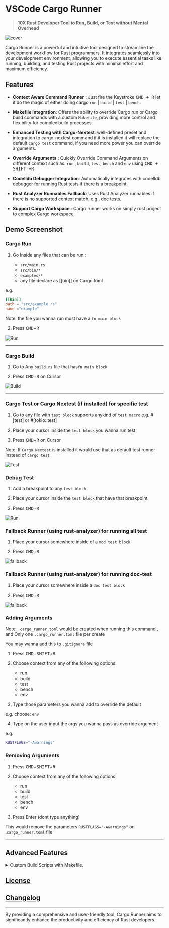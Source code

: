 # VSCode Cargo Runner

> **10X Rust Developer Tool to Run, Build, or Test without Mental Overhead**

![cover](https://github.com/codeitlikemiley/cargo-runner/blob/main/images/cover.png?raw=true)

Cargo Runner is a powerful and intuitive tool designed to streamline the development workflow for Rust programmers. It integrates seamlessly into your development environment, allowing you to execute essential tasks like running, building, and testing Rust projects with minimal effort and maximum efficiency.

## Features

- **Context Aware Command Runner** : Just fire the Keystroke <kbd>CMD + R</kbd> let it do the magic of either doing cargo `run` | `build` | `test` | `bench`.

- **Makefile Integration**: Offers the ability to override Cargo run or Cargo build commands with a custom `Makefile`, providing more control and flexibility for complex build processes.

- **Enhanced Testing with Cargo-Nextest**: well-defined preset and integration to cargo-nextest command if it is installed it will replace the default `cargo test` command, if you need more power you can override arguments.

- **Override Arguments** : Quickly Override Command Arguments on different context such as: `run` , `build`, `test`, `bench`  and `env` using <kbd>CMD + SHIFT +R </kbd>

- **Codelldb Debugger Integration**: Automatically integrates with codelldb debugger for running Rust tests if there is a breakpoint.

- **Rust Analyzer Runnables Fallback**: Uses Rust Analyzer runnables if there is no supported context match, e.g., doc tests.

- **Support Cargo Workspace** : Cargo runner works on simply rust project to complex Cargo workspace.

## Demo Screenshot

### Cargo Run 

1. Go Inside any files that can be run :

    - `src/main.rs`
    - `src/bin/*`
    - `examples/*`
    - any file declare as [[bin]] on Cargo.toml

e.g.

```toml
[[bin]] 
path = "src/example.rs"
name ="example"
```

Note: the file you wanna run must have a `fn main block`

2. Press <kbd>CMD</kbd>+<kbd>R</kbd>


![Run](https://github.com/codeitlikemiley/cargo-runner/blob/main/images/run.png?raw=true)


---
### Cargo Build


1. Go to  Any `build.rs` file that has`fn main block`

2. Press <kbd>CMD</kbd>+<kbd>R</kbd> on Cursor

![Build](https://github.com/codeitlikemiley/cargo-runner/blob/main/images/build.png?raw=true)

---
### Cargo Test or Cargo Nextest (if installed) for specific test

1. Go to any file with `test block` supports  anykind of `test macro` e.g. #[test] or #[tokio::test]

2. Place your cursor inside the `test block` you wanna run test

3. Press <kbd>CMD</kbd>+<kbd>R</kbd> on  Cursor

Note: If `Cargo Nextest` is installed it would use that as default test runner instead of `cargo test`


![Test](https://github.com/codeitlikemiley/cargo-runner/blob/main/images/cargo-nextest.png?raw=true)


### Debug Test 

1. Add a breakpoint to any `test block`

2. Place your cursor inside the `test block` that have that breakpoint

3. Press <kbd>CMD</kbd>+<kbd>R</kbd>

![Run](https://github.com/codeitlikemiley/cargo-runner/blob/main/images/debug.png?raw=true)


### Fallback Runner (using rust-analyzer) for running all test


1. Place your cursor somewhere inside of a `mod test block`

2. Press <kbd>CMD</kbd>+<kbd>R</kbd> 


![fallback](https://github.com/codeitlikemiley/cargo-runner/blob/main/images/fallback.png?raw=true)



### Fallback Runner (using rust-analyzer) for running doc-test

1. Place your cursor somewhere inside a `doc test block`

2. Press <kbd>CMD</kbd>+<kbd>R</kbd> 


![fallback](https://github.com/codeitlikemiley/cargo-runner/blob/main/images/doc-test-fallback.png?raw=true)


### Adding Arguments

Note: `.cargo_runner.toml` would be created when running this command , and Only one `.cargo_runner.toml` file per create

You may wanna add this to `.gitignore` file

1. Press <kbd>CMD</kbd>+<kbd>SHIFT</kbd>+<kbd>R</kbd>

2. Choose context from any of the following options:
    - run
    - build
    - test
    - bench
    - env

3. Type those parameters you wanna add to override the default 

e.g. choose:  `env`

4. Type on the user input the args you wanna pass as override argument

e.g.
```sh
RUSTFLAGS="-Awarnings"
```

### Removing Arguments

1. Press <kbd>CMD</kbd>+<kbd>SHIFT</kbd>+<kbd>R</kbd>

2. Choose context from any of the following options:
    - run
    - build
    - test
    - bench
    - env

3. Press Enter (dont type anything)

This would remove the parameters `RUSTFLAGS="-Awarnings"` on .`cargo_runner.toml` file


---

## Advanced Features

<details>
<summary> Custom Build Scripts with Makefile.</summary>

Create a Makefile on Rust project, you can have multiple Makefile if your working with Cargo Workspace
The choice is yours

![Makefile](https://github.com/codeitlikemiley/cargo-runner/blob/main/images/makefile.png?raw=true)

below is example makefile , you can add to you project to test 

```
# Makefile for a Rust project using cargo-leptos and cargo-nextest

# Default target
.PHONY: all
all: build

# Build target
.PHONY: build
build:
	cargo build --package REPLACE_WITH_YOUR_PACKAGE_NAME

.PHONY: run
run:
	cargo run --package REPLACE_WITH_YOUR_PACKAGE_NAME --bin REPLACE_WITH_YOUR_BIN_NAME

# Test target
.PHONY: test
test:
	cargo test

# Clean up
.PHONY: clean
clean:
	cargo clean
```
</details>



## [License](./LICENSE)

## [Changelog](./CHANGELOG.md)

---

By providing a comprehensive and user-friendly tool, Cargo Runner aims to significantly enhance the productivity and efficiency of Rust developers. 
